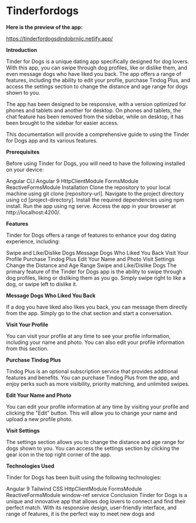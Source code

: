 # Tinderfordogs

**Here is the preview of the app:**

https://tinderfordogsdindobrnjic.netlify.app/

**Introduction**

Tinder for Dogs is a unique dating app specifically designed for dog lovers. With this app, you can swipe through dog profiles, like or dislike them, and even message dogs who have liked you back. The app offers a range of features, including the ability to edit your profile, purchase Tindog Plus, and access the settings section to change the distance and age range for dogs shown to you.

The app has been designed to be responsive, with a version optimized for phones and tablets and another for desktop. On phones and tablets, the chat feature has been removed from the sidebar, while on desktop, it has been brought to the sidebar for easier access.

This documentation will provide a comprehensive guide to using the Tinder for Dogs app and its various features.

**Prerequisites**

Before using Tinder for Dogs, you will need to have the following installed on your device:

Angular CLI
Angular 9
HttpClientModule
FormsModule
ReactiveFormsModule
Installation
Clone the repository to your local machine using git clone [repository-url].
Navigate to the project directory using cd [project-directory].
Install the required dependencies using npm install.
Run the app using ng serve.
Access the app in your browser at http://localhost:4200/.


**Features**

Tinder for Dogs offers a range of features to enhance your dog dating experience, including:

Swipe and Like/Dislike Dogs
Message Dogs Who Liked You Back
Visit Your Profile
Purchase Tindog Plus
Edit Your Name and Photo
Visit Settings
Change the Distance and Age Range
Swipe and Like/Dislike Dogs
The primary feature of the Tinder for Dogs app is the ability to swipe through dog profiles, liking or disliking them as you go. Simply swipe right to like a dog, or swipe left to dislike it.

**Message Dogs Who Liked You Back**

If a dog you have liked also likes you back, you can message them directly from the app. Simply go to the chat section and start a conversation.

**Visit Your Profile**

You can visit your profile at any time to see your profile information, including your name and photo. You can also edit your profile information from this section.

**Purchase Tindog Plus**

Tindog Plus is an optional subscription service that provides additional features and benefits. You can purchase Tindog Plus from the app, and enjoy perks such as more visibility, priority matching, and unlimited swipes.

**Edit Your Name and Photo**

You can edit your profile information at any time by visiting your profile and clicking the "Edit" button. This will allow you to change your name and upload a new profile photo.

**Visit Settings**

The settings section allows you to change the distance and age range for dogs shown to you. You can access the settings section by clicking the gear icon in the top right corner of the app.

**Technologies Used**

Tinder for Dogs has been built using the following technologies:

Angular 9
Tailwind CSS
HttpClientModule
FormsModule
ReactiveFormsModule
window-ref service
Conclusion
Tinder for Dogs is a unique and innovative app that allows dog lovers to connect and find their perfect match. With its responsive design, user-friendly interface, and range of features, it is the perfect way to meet new dogs and
